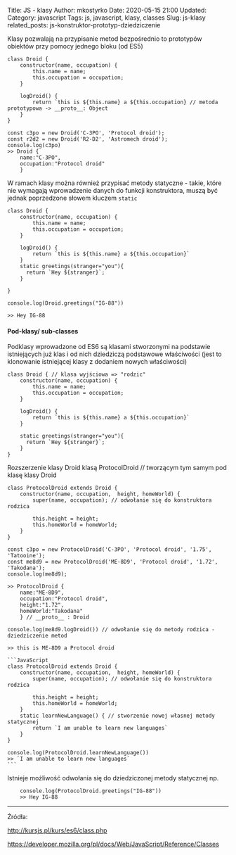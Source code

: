 Title: JS - klasy
Author: mkostyrko
Date: 2020-05-15 21:00
Updated: 
Category: javascript
Tags: js, javascript, klasy, classes
Slug: js-klasy
related_posts: js-konstruktor-prototyp-dziedziczenie

Klasy pozwalają na przypisanie metod bezpośrednio to prototypów obiektów przy pomocy jednego bloku (od ES5)

    class Droid {
        constructor(name, occupation) {
            this.name = name;
            this.occupation = occupation;
        }

        logDroid() {
            return `this is ${this.name} a ${this.occupation} // metoda prototypowa -> __proto__: Object
        }
    }

    const c3po = new Droid('C-3PO', 'Protocol droid');
    const r2d2 = new Droid('R2-D2', 'Astromech droid');
    console.log(c3po)
    >> Droid {
        name:"C-3PO",
        occupation:"Protocol droid"
        }

W ramach klasy można również przypisać metody statyczne - takie, które nie wymagają wprowadzenie danych do funkcji konstruktora, muszą być jednak poprzedzone słowem kluczem `static`

    class Droid {
        constructor(name, occupation) {
            this.name = name;
            this.occupation = occupation;
        }

        logDroid() {
            return `this is ${this.name} a ${this.occupation}`
        }
        static greetings(stranger="you"){
          return `Hey ${stranger}`;
        }
 
    }

    console.log(Droid.greetings("IG-88"))

    >> Hey IG-88

#### Pod-klasy/ sub-classes


Podklasy wprowadzone od ES6 są klasami stworzonymi na podstawie istniejących już klas i od nich dziedziczą podstawowe właściwości (jest to klonowanie istniejącej klasy z dodaniem nowych właściwości)

    class Droid { // klasa wyjściowa => "rodzic"
        constructor(name, occupation) {
            this.name = name;
            this.occupation = occupation;
        }

        logDroid() {
            return `this is ${this.name} a ${this.occupation}`
        }

        static greetings(stranger="you"){
          return `Hey ${stranger}`;
        }
    }

Rozszerzenie klasy Droid klasą ProtocolDroid // tworzącym tym samym pod klasę klasy Droid


    class ProtocolDroid extends Droid {
        constructor(name, occupation,  height, homeWorld) {
            super(name, occupation); // odwołanie się do konstruktora rodzica

            this.height = height;
            this.homeWorld = homeWorld;
        }
    }

    const c3po = new ProtocolDroid('C-3PO', 'Protocol droid', '1.75', 'Tatooine');
    const me8d9 = new ProtocolDroid('ME-8D9', 'Protocol droid', '1.72', 'Takodana');
    console.log(me8d9);

    >> ProtocolDroid {
        name:"ME-8D9",
        occupation:"Protocol droid",
        height:"1.72",
        homeWorld:"Takodana"
        } // __proto__ : Droid

    console.log(me8d9.logDroid()) // odwołanie się do metody rodzica - dziedziczenie metod
    
    >> this is ME-8D9 a Protocol droid

    ```JavaScript
    class ProtocolDroid extends Droid {
        constructor(name, occupation,  height, homeWorld) {
            super(name, occupation); // odwołanie się do konstruktora rodzica

            this.height = height;
            this.homeWorld = homeWorld;
        }
        static learnNewLanguage() { // stworzenie nowej własnej metody statycznej
            return `I am unable to learn new languages`
        }
    }

    console.log(ProtocolDroid.learnNewLanguage())
    >> `I am unable to learn new languages`
    ```


Istnieje możliwość odwołania się do dziedziczonej metody statycznej np.


        console.log(ProtocolDroid.greetings("IG-88"))
        >> Hey IG-88



---

Źródła:

http://kursjs.pl/kurs/es6/class.php

https://developer.mozilla.org/pl/docs/Web/JavaScript/Reference/Classes
